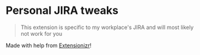 # Personal JIRA tweaks

> This extension is specific to my workplace's JIRA and will most likely not work for you

Made with help from [Extensionizr](https://extensionizr.com/)!
